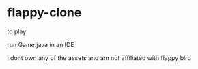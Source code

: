# flappy-clone
to play:

run Game.java in an IDE

i dont own any of the assets and am not affiliated with flappy bird
